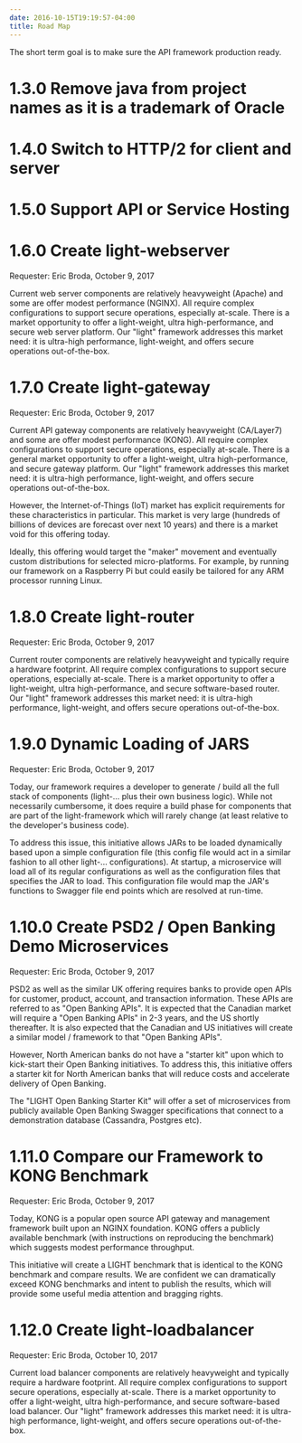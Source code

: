 ```yaml
---
date: 2016-10-15T19:19:57-04:00
title: Road Map
---
```


The short term goal is to make sure the API framework production ready.

# 1.3.0 Remove java from project names as it is a trademark of Oracle

# 1.4.0 Switch to HTTP/2 for client and server

# 1.5.0 Support API or Service Hosting

# 1.6.0 Create light-webserver
Requester: Eric Broda, October 9, 2017

Current web server components are relatively heavyweight (Apache) and
some are offer modest performance (NGINX).  All require complex configurations
to support secure operations, especially at-scale.  There is a market opportunity
to offer a light-weight, ultra high-performance, and secure web server
platform.  Our "light" framework addresses this market need:  it is ultra-high
performance, light-weight, and offers secure operations out-of-the-box.

# 1.7.0 Create light-gateway
Requester: Eric Broda, October 9, 2017

Current API gateway components are relatively heavyweight (CA/Layer7) and
some are offer modest performance (KONG).  All require complex configurations
to support secure operations, especially at-scale.  There is a general
market opportunity to offer a light-weight, ultra high-performance, and secure gateway
platform.  Our "light" framework addresses this market need:  it is ultra-high
performance, light-weight, and offers secure operations out-of-the-box.

However, the Internet-of-Things (IoT) market has explicit requirements for
these characteristics in particular.  This market is very large (hundreds of
billions of devices are forecast over next 10 years) and there is a market void
for this offering today.  

Ideally, this offering would target the "maker" movement and eventually
custom distributions for selected micro-platforms.  For example, by running
our framework on a Raspberry Pi but could easily be tailored for any
ARM processor running Linux.

# 1.8.0 Create light-router
Requester: Eric Broda, October 9, 2017

Current router components are relatively heavyweight and typically require
a hardware footprint.  All require complex configurations
to support secure operations, especially at-scale.  There is a market opportunity
to offer a light-weight, ultra high-performance, and secure software-based
router.  Our "light" framework addresses this market need:  it is ultra-high
performance, light-weight, and offers secure operations out-of-the-box.

# 1.9.0 Dynamic Loading of JARS
Requester: Eric Broda, October 9, 2017

Today, our framework requires a developer to generate / build all the full
stack of components (light-... plus their own business logic).  While not
necessarily cumbersome, it does require a build phase for components that
are part of the light-framework which will rarely change (at least relative
to the developer's business code).  

To address this issue, this initiative allows JARs to be loaded dynamically
based upon a simple configuration file (this config file would act in a
similar fashion to all other light-... configurations).  At startup,
a microservice will load all of its regular configurations as well as the
configuration files that specifies the JAR to load.  This configuration file
would map the JAR's functions to Swagger file end points which are resolved
at run-time.

# 1.10.0 Create PSD2 / Open Banking Demo Microservices

Requester: Eric Broda, October 9, 2017

PSD2 as well as the similar UK offering requires banks to provide open APIs
for customer, product, account, and transaction information.  These APIs are
referred to as "Open Banking APIs".  It is expected that
the Canadian market will require a "Open Banking APIs" in 2-3 years, and the US
shortly thereafter.  It is also expected that the Canadian and US initiatives
will create a similar model / framework to that "Open Banking APIs".

However, North American banks do not have a "starter kit" upon which to kick-start
their Open Banking initiatives.  To address this, this initiative offers
a starter kit for North American banks that will reduce costs and accelerate
delivery of Open Banking.

The "LIGHT Open Banking Starter Kit" will offer a set of microservices from
publicly available Open Banking Swagger specifications that connect to a
demonstration database (Cassandra, Postgres etc).

# 1.11.0 Compare our Framework to KONG Benchmark
Requester: Eric Broda, October 9, 2017

Today, KONG is a popular open source API gateway and management framework
built upon an NGINX foundation.  KONG offers a publicly available
benchmark (with instructions on reproducing the benchmark) which suggests
modest performance throughput.

This initiative will create a LIGHT benchmark that is identical to the KONG
benchmark and compare results.  We are confident we can dramatically exceed
KONG benchmarks and intent to publish the results, which will provide some
useful media attention and bragging rights.

# 1.12.0 Create light-loadbalancer
Requester: Eric Broda, October 10, 2017

Current load balancer components are relatively heavyweight and typically require
a hardware footprint.  All require complex configurations
to support secure operations, especially at-scale.  There is a market opportunity
to offer a light-weight, ultra high-performance, and secure software-based
load balancer.  Our "light" framework addresses this market need:  it is ultra-high
performance, light-weight, and offers secure operations out-of-the-box.
